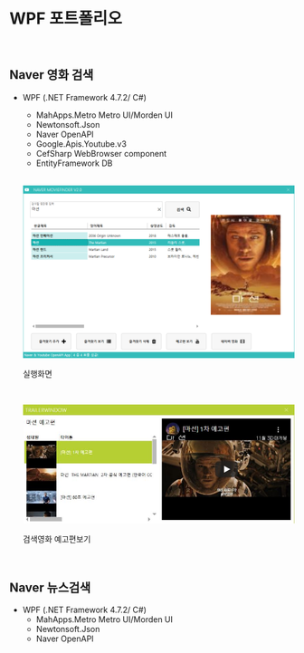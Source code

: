 # WPF 포트폴리오

<br/>

## Naver 영화 검색
- WPF (.NET Framework 4.7.2/ C#)
  - MahApps.Metro Metro UI/Morden UI
  - Newtonsoft.Json
  - Naver OpenAPI
  - Google.Apis.Youtube.v3
  - CefSharp WebBrowser component
  - EntityFramework DB
  
  <br/>

  ![NaverMovieFinder](https://raw.githubusercontent.com/Cheol-wook/studyWPF/main/capture/martian.png)
  
  실행화면
  
  <br/>
  
  ![YoutubePlay](https://raw.githubusercontent.com/Cheol-wook/studyWPF/main/capture/Martian_trailer.JPG)
  
  검색영화 예고편보기 

<br/>

## Naver 뉴스검색
- WPF (.NET Framework 4.7.2/ C#)
  - MahApps.Metro Metro UI/Morden UI
  - Newtonsoft.Json
  - Naver OpenAPI
